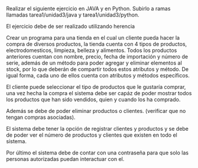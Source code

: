 Realizar el siguiente ejercicio en JAVA y en Python. Subirlo a ramas llamadas tarea1/unidad3/java y tarea1/unidad3/python.

El ejercicio debe de ser realizado utilizando herencia

Crear un programa para una tienda en el cual un cliente pueda hacer la compra de diversos productos, la tienda cuenta con 4 tipos de productos, electrodomesticos, limpieza, belleza y alimentos.
Todos los productos anteriores cuentan con nombre, precio, fecha de importación y número de serie, además de un método para poder agregar y eliminar elementos al stock, por lo que deberán de compartir todos estos atributos y método. De igual forma, cada uno de ellos cuenta con atributos y métodos específicos.

El cliente puede seleccionar el tipo de productos que le gustaría comprar, una vez hecha la compra el sistema debe ser capáz de poder mostrar todos los productos que han sido vendidos, quien y cuando los ha comprado.

Además se debe de poder eliminar productos o clientes. (verificar que no tengan compras asociadas).

El sistema debe tener la opción de registrar clientes y productos y se debe de poder ver el número de productos y clientes que existen en todo el sistema.

Por último el sistema debe de contar con una contraseña para que solo las personas autorizadas puedan interactuar con el.
